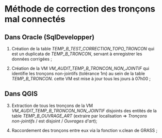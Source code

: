 # Méthode de correction des tronçons mal connectés

## Dans Oracle (SqlDevelopper)
1. Création de la table *TEMP_B_TEST_CORRECTION_TOPO_TRONCON* qui est un duplicata de *TEMP_B_TRONCON*, servant à enregistrer les données corrigées ;

2. Création de la VM *VM_AUDIT_TEMP_B_TRONCON_NON_JOINTIF* qui identifie les tronçons non-jointifs (tolérance 1m) au sein de la table *TEMP_B_TRONCON*. cette VM est mise à jour tous les jours à 07h00 ;

## Dans QGIS
3. Extraction de tous les tronçons de la VM *VM_AUDIT_TEMP_B_TRONCON_NON_JOINTIF* disjoints des entités de la table *TEMP_B_OUVRAGE_ART* (extraire par localisation => *Tronçons non-jointifs* / est disjoint / *Ouvrages d'art*);

4. Raccordement des tronçons entre eux via la fonction v.clean de GRASS ;

